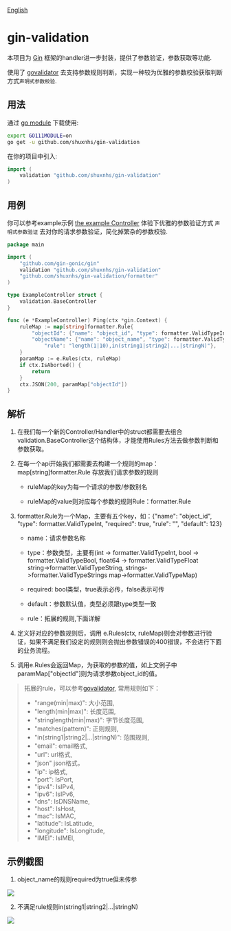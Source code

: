 [English](README.md)
# gin-validation

本项目为 [Gin](https://github.com/gin-gonic/gin) 框架的handler进一步封装，提供了参数验证，参数获取等功能.

使用了 [govalidator](https://github.com/asaskevich/govalidator) 去支持参数规则判断，实现一种较为优雅的参数校验获取判断方式`声明式参数校验`.


## 用法

通过 [go module](https://blog.golang.org/using-go-modules) 下载使用:

```sh
export GO111MODULE=on
go get -u github.com/shuxnhs/gin-validation
```

在你的项目中引入:

```go
import (
    validation "github.com/shuxnhs/gin-validation"
)
```


## 用例

你可以参考example示例 [the example Controller](example/exampleController.go) 体验下优雅的参数验证方式 `声明式参数验证` 去对你的请求参数验证，简化掉繁杂的参数校验.

[embedmd]:# (example/exampleController.go go)
```go
package main

import (
	"github.com/gin-gonic/gin"
	validation "github.com/shuxnhs/gin-validation"
	"github.com/shuxnhs/gin-validation/formatter"
)

type ExampleController struct {
	validation.BaseController
}

func (e *ExampleController) Ping(ctx *gin.Context) {
	ruleMap := map[string]formatter.Rule{
		"objectId": {"name": "object_id", "type": formatter.ValidTypeInt, "required": true, "rule": "", "default": 123},
		"objectName": {"name": "object_name", "type": formatter.ValidTypeString, "required": true,
			"rule": "length(1|10),in(string1|string2|...|stringN)"},
	}
	paramMap := e.Rules(ctx, ruleMap)
	if ctx.IsAborted() {
		return
	}
	ctx.JSON(200, paramMap["objectId"])
}
```


## 解析

1. 在我们每一个新的Controller/Handler中的struct都需要去组合validation.BaseController这个结构体，才能使用Rules方法去做参数判断和参数获取。

2. 在每一个api开始我们都需要去构建一个规则的map：map[string]formatter.Rule 存放我们请求参数的规则
    
    + ruleMap的key为每一个请求的参数/参数别名
    
    + ruleMap的value则对应每个参数的规则Rule：formatter.Rule
    
3. formatter.Rule为一个Map，主要有五个key，如：{"name": "object_id", "type": formatter.ValidTypeInt, "required": true, "rule": "", "default": 123}
    
    + name：请求参数名称
    
    + type：参数类型，主要有(int -> formatter.ValidTypeInt, bool -> formatter.ValidTypeBool, float64 -> formatter.ValidTypeFloat       
                         string->formatter.ValidTypeString,  strings->formatter.ValidTypeStrings map->formatter.ValidTypeMap)
    
    + required: bool类型，true表示必传，false表示可传
    
    + default：参数默认值，类型必须跟type类型一致
    
    + rule：拓展的规则,下面详解
    
4. 定义好对应的参数规则后，调用 e.Rules(ctx, ruleMap)则会对参数进行验证，如果不满足我们设定的规则则会抛出参数错误的400错误，不会进行下面的业务流程。

5. 调用e.Rules会返回Map，为获取的参数的值，如上文例子中paramMap["objectId"]则为请求参数object_id的值。



> 拓展的rule，可以参考[govalidator](https://github.com/asaskevich/govalidator), 常用规则如下：
> + "range(min|max)":         大小范围,
> + "length(min|max)":        长度范围,
> + "stringlength(min|max)":  字节长度范围,
> + "matches(pattern)":       正则规则,
> + "in(string1|string2|...|stringN)": 范围规则,
> + "email":  email格式,
> + "url":    url格式,
> + "json"    json格式，
> + "ip":     ip格式,
> + "port":   IsPort,
> + "ipv4":   IsIPv4,
> + "ipv6":   IsIPv6,
> + "dns":    IsDNSName,
> + "host":   IsHost,
> + "mac":    IsMAC,
> + "latitude":   IsLatitude,
> + "longitude":  IsLongitude,
> + "IMEI":       IsIMEI,

## 示例截图

1.  object_name的规则required为true但未传参

![](http://cd7.yesapi.net/89E670FD80BA98E7F7D7E81688123F32_20201006215021_a61aab57717122b96bff2e54c342213f.png)

2. 不满足rule规则in(string1|string2|...|stringN)

![](http://cd7.yesapi.net/89E670FD80BA98E7F7D7E81688123F32_20201006215914_a65cdc59ede438c6e4ba7eeb4f045e68.png)


